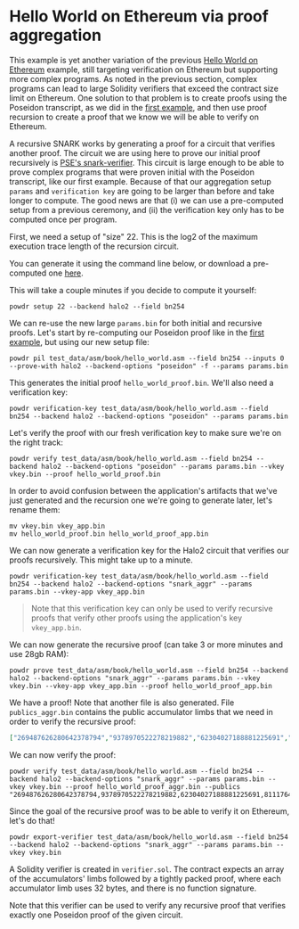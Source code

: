 # Hello World on Ethereum via proof aggregation

This example is yet another variation of the previous [Hello World on Ethereum](./hello_world_ethereum.md)
example, still targeting verification on Ethereum but supporting more complex
programs. As noted in the previous section, complex programs can lead to large
Solidity verifiers that exceed the contract size limit on Ethereum. One
solution to that problem is to create proofs using the Poseidon transcript, as
we did in the [first example](./hello_world.md), and then use proof
recursion to create a proof that we know we will be able to verify on Ethereum.

A recursive SNARK works by generating a proof for a circuit that verifies
another proof. The circuit we are using here to prove our initial proof
recursively is [PSE's snark-verifier](https://github.com/privacy-scaling-explorations/snark-verifier/). This circuit is large enough
to be able to prove complex programs that were proven initial with the Poseidon
transcript, like our first example. Because of that our aggregation setup
`params` and `verification key` are going to be larger than before and take
longer to compute.  The good news are that (i) we can use a pre-computed setup
from a previous ceremony, and (ii) the verification key only has to be computed
once per program.

First, we need a setup of "size" 22. This is the log2 of the maximum execution
trace length of the recursion circuit.

You can generate it using the command line below, or download a pre-computed
one [here](https://drive.google.com/file/d/1xG_O_KqooiRR3QJno3tXIiNELSB2AQMH/view?usp=drive_link).

This will take a couple minutes if you decide to compute it yourself:
```console
powdr setup 22 --backend halo2 --field bn254
```

We can re-use the new large `params.bin` for both initial and recursive proofs.
Let's start by re-computing our Poseidon proof like in the [first example](./hello_world.md),
but using our new setup file:
```console
powdr pil test_data/asm/book/hello_world.asm --field bn254 --inputs 0 --prove-with halo2 --backend-options "poseidon" -f --params params.bin
```

This generates the initial proof `hello_world_proof.bin`.
We'll also need a verification key:
```console
powdr verification-key test_data/asm/book/hello_world.asm --field bn254 --backend halo2 --backend-options "poseidon" --params params.bin
```

Let's verify the proof with our fresh verification key to make sure we're on the right track:
```console
powdr verify test_data/asm/book/hello_world.asm --field bn254 --backend halo2 --backend-options "poseidon" --params params.bin --vkey vkey.bin --proof hello_world_proof.bin
```

In order to avoid confusion between the application's artifacts
that we've just generated and the recursion one we're going to generate
later, let's rename them:
```console
mv vkey.bin vkey_app.bin
mv hello_world_proof.bin hello_world_proof_app.bin
```

We can now generate a verification key for the Halo2 circuit that verifies our proofs recursively. This might take up to a minute.
```console
powdr verification-key test_data/asm/book/hello_world.asm --field bn254 --backend halo2 --backend-options "snark_aggr" --params params.bin --vkey-app vkey_app.bin
```

> Note that this verification key can only be used to verify recursive proofs that verify other proofs using the application's key `vkey_app.bin`.

We can now generate the recursive proof (can take 3 or more minutes and use 28gb RAM):
```console
powdr prove test_data/asm/book/hello_world.asm --field bn254 --backend halo2 --backend-options "snark_aggr" --params params.bin --vkey vkey.bin --vkey-app vkey_app.bin --proof hello_world_proof_app.bin
```

We have a proof! Note that another file is also generated.
File `publics_aggr.bin` contains the public accumulator limbs that we need in order to verify the recursive proof:
```json
["269487626280642378794","9378970522278219882","62304027188881225691","811176493438944","234778270138968319485","3212529982775999134","171155758373806079356","207910400337448","188563849779606300850","155626297629081952942","194348356185923309508","433061951018270","34598221006207900280","283775241405787955338","79508596887913496910","354189825580534"]
```

We can now verify the proof:
```console
powdr verify test_data/asm/book/hello_world.asm --field bn254 --backend halo2 --backend-options "snark_aggr" --params params.bin --vkey vkey.bin --proof hello_world_proof_aggr.bin --publics "269487626280642378794,9378970522278219882,62304027188881225691,811176493438944,234778270138968319485,3212529982775999134,171155758373806079356,207910400337448,188563849779606300850,155626297629081952942,194348356185923309508,433061951018270,34598221006207900280,283775241405787955338,79508596887913496910,354189825580534"
```

Since the goal of the recursive proof was to be able to verify it on Ethereum, let's do that!
```console
powdr export-verifier test_data/asm/book/hello_world.asm --field bn254 --backend halo2 --backend-options "snark_aggr" --params params.bin --vkey vkey.bin
```

A Solidity verifier is created in `verifier.sol`. The contract expects an array of the accumulators' limbs followed by a tightly packed proof, where each accumulator limb uses 32 bytes, and there is no function signature.

Note that this verifier can be used to verify any recursive proof that verifies exactly one Poseidon proof of the given circuit.